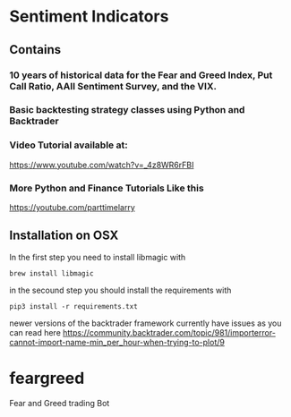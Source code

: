 # Sentiment Indicators

## Contains

### 10 years of historical data for the Fear and Greed Index, Put Call Ratio, AAII Sentiment Survey, and the VIX.
### Basic backtesting strategy classes using Python and Backtrader
### Video Tutorial available at:

https://www.youtube.com/watch?v=_4z8WR6rFBI

### More Python and Finance Tutorials Like this

https://youtube.com/parttimelarry


## Installation on OSX

In the first step you need to install libmagic with 

``brew install libmagic``

in the secound step you should install the requirements with

``pip3 install -r requirements.txt``

newer versions of the backtrader framework currently have issues as you can read here 
https://community.backtrader.com/topic/981/importerror-cannot-import-name-min_per_hour-when-trying-to-plot/9
# feargreed
Fear and Greed trading Bot
